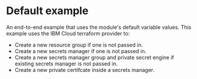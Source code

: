 # Default example

An end-to-end example that uses the module's default variable values.
This example uses the IBM Cloud terraform provider to:
 - Create a new resource group if one is not passed in.
 - Create a new secrets manager if one is not passed in.
 - Create a new secrets manager group and private secret engine if existing secrets manager is not passed in.
 - Create a new private certifcate inside a secrets manager.

<!-- Add your example and link to it from the module's main readme file. -->
